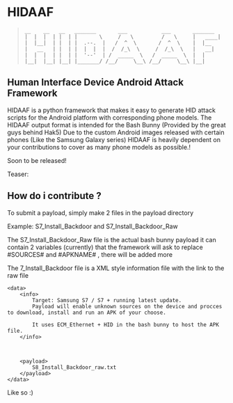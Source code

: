 # HIDAAF

> ```
> __    __   __   _______       ___           ___       _______ 
> |  |  |  | |  | |       \     /   \         /   \     |   ____|
> |  |__|  | |  | |  .--.  |   /  ^  \       /  ^  \    |  |__   
> |   __   | |  | |  |  |  |  /  /_\  \     /  /_\  \   |   __|  
> |  |  |  | |  | |  '--'  | /  _____  \   /  _____  \  |  |     
> |__|  |__| |__| |_______/ /__/     \__\ /__/     \__\ |__| 
> ```
## Human Interface Device Android Attack Framework

HIDAAF is a python framework that makes it easy to generate HID attack scripts for the Android platform with corresponding phone models.
The HIDAAF output format is intended for the Bash Bunny (Provided by the great guys behind Hak5)
Due to the custom Android images released with certain phones (Like the Samsung Galaxy series) HIDAAF is heavily dependent on your contributions
to cover as many phone models as possible.!

Soon to be released!


Teaser: 


## How do i contribute ?


To submit a payload, simply make 2 files in the payload directory 


Example:
S7_Install_Backdoor 
 and  S7_Install_Backdoor_Raw

The S7_Install_Backdoor_Raw file is the actual bash bunny payload 
it can contain 2 variables (currently) that the framework will ask to replace
#SOURCES# and #APKNAME# , there will be added more

The 7_Install_Backdoor file is a XML style information file with the link to the raw file


	<data>
		<info>
			Target: Samsung S7 / S7 + running latest update. 
			Payload will enable unknown sources on the device and procces to download, install and run an APK of your choose.

			It uses ECM_Ethernet + HID in the bash bunny to host the APK file.
		</info>



		<payload>
			S8_Install_Backdoor_raw.txt
		</payload>
	</data>

Like so :)


